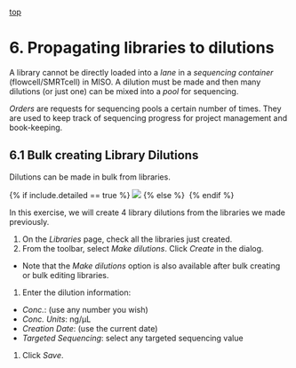 <a name="libraries-to-dilutions" href="#" id="toplink">top</a>

# 6. Propagating libraries to dilutions

A library cannot be directly loaded into a _lane_ in a _sequencing container_
(flowcell/SMRTcell) in MISO. A dilution must be made and then many dilutions
(or just one) can be mixed into a _pool_ for sequencing.

_Orders_ are requests for sequencing pools a certain number of times. They are
used to keep track of sequencing progress for project management and book-keeping.

## 6.1 Bulk creating Library Dilutions
Dilutions can be made in bulk from libraries.

{% if include.detailed == true %}
<img src="pics/flow-dilution.svg"/>
{% else %}
<img srg="pics/plain-flow-dilution.svg"/>
{% endif %}

In this exercise, we will create 4 library dilutions from the libraries we
made previously.

1. On the _Libraries_ page, check all the libraries just created.
1. From the toolbar, select _Make dilutions_. Click _Create_ in the dialog.
  * Note that the _Make dilutions_ option is also available after bulk creating
    or bulk editing libraries.
1. Enter the dilution information:
  * _Conc._: (use any number you wish)
  * _Conc. Units_: ng/µL
  * _Creation Date_: (use the current date)
  * _Targeted Sequencing_: select any targeted sequencing value
1. Click _Save_.

